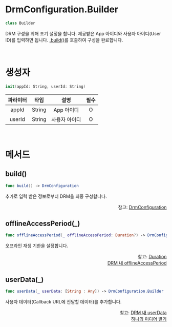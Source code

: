 # DrmConfiguration.Builder

```swift
class Builder
```

DRM 구성을 위해 초기 설정을 합니다. 제공받은 App 아이디와 사용자 아이디(User ID)를 입력하면 됩니다. [.build()](#build)를 호출하여 구성을 완료합니다.

<br>

# 생성자

```swift
init(appId: String, userId: String)
```
|파라미터|타입|설명|필수|
|:--:|:--:|:--:|:--:|
|appId|String|App 아이디|O|
|userId|String|사용자 아이디|O|

<br>

# 메서드

## build()

```swift
func build() -> DrmConfiguration
```

추가로 입력 받은 정보로부터 DRM을 최종 구성합니다.

<div align="right">
참고: <a href="../../struct/drm-configuration/home.md">DrmConfiguration</a>
</div>

## offlineAccessPeriod(_)

```swift
func offlineAccessPeriod(_ offlineAccessPeriod: Duration?) -> DrmConfiguration.Builder
```

오프라인 재생 기한을 설정합니다.

<div align="right">
참고: <a href="../../struct/duration/home.md">Duration</a><br>
<a href="../../../agent/home.md#drm">DRM 내 offlineAccessPeriod</a>
</div>

## userData(_)

```swift
func userData(_ userData: [String : Any]) -> DrmConfiguration.Builder
```

사용자 데이터(Callback URL에 전달할 데이터)를 추가합니다.

<div align="right">
참고: <a href="../../../agent/home.md#drm">DRM 내 userData</a><br>
<a href="../../how-to-use/home.md#하나의-미디어-열기">하나의 미디어 열기</a>
</div>
